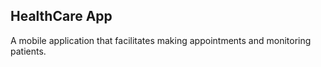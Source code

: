 ## HealthCare App
A mobile application that facilitates making appointments and monitoring patients.

